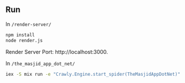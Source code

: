 ## Run

In `/render-server/`

``` sh
npm install
node render.js
```

Render Server Port: http://localhost:3000.

In `/the_masjid_app_dot_net/`

```sh
iex -S mix run -e "Crawly.Engine.start_spider(TheMasjidAppDotNet)"
```
